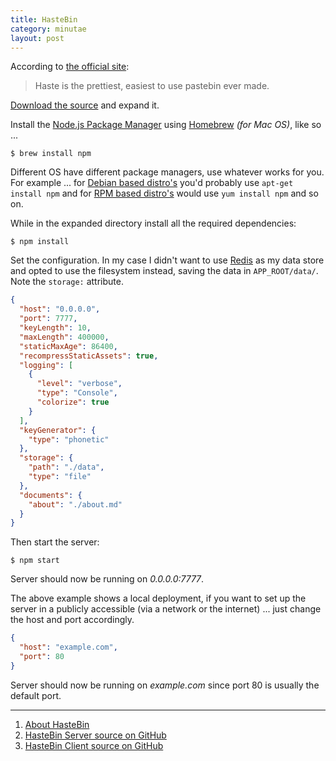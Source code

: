```yaml
---
title: HasteBin
category: minutae
layout: post
---
```


According to [the official site][3]:

> Haste is the prettiest, easiest to use pastebin ever made.

[Download the source][1] and expand it.

Install the [Node.js Package Manager][2] using [Homebrew][4] _(for Mac OS)_,
like so ...

```console
$ brew install npm
```

Different OS have different package managers, use whatever works for you. For
example ... for [Debian based distro's][8] you'd probably use `apt-get install
npm` and for [RPM based distro's][9] would use `yum install npm` and so on.

While in the expanded directory install all the required dependencies:

```console
$ npm install
```

Set the configuration. In my case I didn't want to use [Redis][5] as my data
store and opted to use the filesystem instead, saving the data in
`APP_ROOT/data/`. Note the `storage:` attribute.

```json
{
  "host": "0.0.0.0",
  "port": 7777,
  "keyLength": 10,
  "maxLength": 400000,
  "staticMaxAge": 86400,
  "recompressStaticAssets": true,
  "logging": [
    {
      "level": "verbose",
      "type": "Console",
      "colorize": true
    }
  ],
  "keyGenerator": {
    "type": "phonetic"
  },
  "storage": {
    "path": "./data",
    "type": "file"
  },
  "documents": {
    "about": "./about.md"
  }
}

```

Then start the server:

```console
$ npm start
```

Server should now be running on _0.0.0.0:7777_.

The above example shows a local deployment, if you want to set up the server in
a publicly accessible (via a network or the internet) ... just change the host
and port accordingly.

```json
{
  "host": "example.com",
  "port": 80
}
```

Server should now be running on _example.com_ since port 80 is usually the
default port.

---
1. [About HasteBin][3]
2. [HasteBin Server source on GitHub][6]
3. [HasteBin Client source on GitHub][7]

[1]: https://github.com/seejohnrun/haste-server/archive/master.zip
[2]: https://www.npmjs.org/
[3]: http://hastebin.com/about.md
[4]: http://brew.sh/
[5]: http://redis.io/
[6]: https://github.com/seejohnrun/haste-server
[7]: https://github.com/seejohnrun/haste-client
[8]: http://en.wikipedia.org/wiki/List_of_Linux_distributions#Debian-based
[9]: http://en.wikipedia.org/wiki/List_of_Linux_distributions#RPM-based
